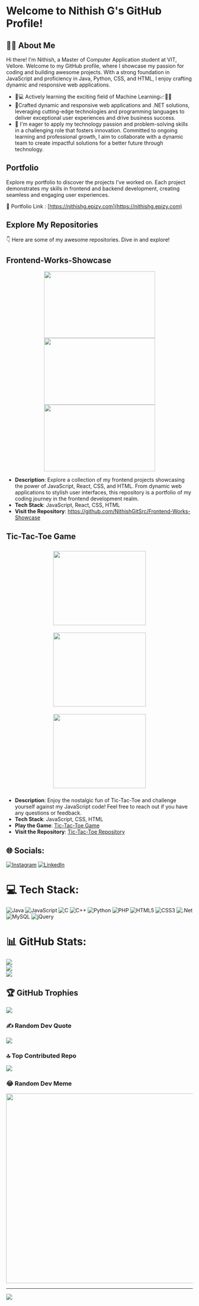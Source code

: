 # Welcome to Nithish G's GitHub Profile!

## 🧑‍💻 About Me
Hi there! I'm Nithish, a Master of Computer Application student at VIT, Vellore. Welcome to my GitHub profile, where I showcase my passion for coding and building awesome projects. With a strong foundation in JavaScript and proficiency in Java, Python, CSS, and HTML, I enjoy crafting dynamic and responsive web applications.
<br>
 - 🤖💻 Actively learning the exciting field of Machine Learning📈🧠🤔
 - 📌Crafted dynamic and responsive web applications and .NET solutions, leveraging cutting-edge technologies and programming languages to deliver exceptional user experiences and drive business success.
 - 📣 I'm eager to apply my technology passion and problem-solving skills in a challenging role that fosters innovation. Committed to ongoing learning and professional growth, I aim to collaborate with a dynamic team to create impactful solutions for a better future through technology.<br>

## Portfolio
Explore my portfolio to discover the projects I've worked on. Each project demonstrates my skills in frontend and backend development, creating seamless and engaging user experiences.

🔗 Portfolio Link : [https://nithishg.epizy.com](https://nithishg.epizy.com)

## Explore My Repositories

👇 Here are some of my awesome repositories. Dive in and explore!

## Frontend-Works-Showcase
<div align="center">
<a target="_blank" href="https://nithishgitsrc.github.io/Frontend-Works-Showcase/glassy-login-snow-animation/">
<img src="https://github.com/NithishGitSrc/Frontend-Works-Showcase/assets/126682106/27b98f2c-d978-4e62-b61e-5cfba4253fcc.png"   height=180 width="300" />
</a>

<a target="_blank" href="https://nithishgitsrc.github.io/Frontend-Works-Showcase/SignUp-Page-LostNFoundU/SignUp.html">
<img src="https://github.com/NithishGitSrc/Frontend-Works-Showcase/assets/126682106/34191659-4282-402d-83b3-74225f6c0983.png"  height=180 width="300"/>
</a>


<a target="_blank" href="https://nithishgitsrc.github.io/Frontend-Works-Showcase/Veggies-Card-Design/index.html">
<img src="https://github.com/NithishGitSrc/Frontend-Works-Showcase/assets/126682106/22894a23-3513-4899-af98-8a98065c199a.png"  height=180 width="300"/>
</a>

</div>

- **Description**: Explore a collection of my frontend projects showcasing the power of JavaScript, React, CSS, and HTML. From dynamic web applications to stylish user interfaces, this repository is a portfolio of my coding journey in the frontend development realm.
- **Tech Stack**: JavaScript, React, CSS, HTML
- **Visit the Repository**:  https://github.com/NithishGitSrc/Frontend-Works-Showcase

## Tic-Tac-Toe Game

<div align="center">
  <img src="https://user-images.githubusercontent.com/126682106/284076924-d297f744-91ee-474f-96fb-4a568db91786.png" width="250" height="200" style="margin: 10px;" />
  <img src="https://user-images.githubusercontent.com/126682106/284077020-94307323-79f7-4e73-b210-857f1adb2bae.png" width="250" height="200" style="margin: 10px;" />
  <img src="https://user-images.githubusercontent.com/126682106/284077027-f9866961-b878-41a4-93ef-99f86c276c81.png" width="250" height="200" style="margin: 10px;" />

</div>

- **Description**: Enjoy the nostalgic fun of Tic-Tac-Toe and challenge yourself against my JavaScript code! Feel free to reach out if you have any questions or feedback.
- **Tech Stack**: JavaScript, CSS, HTML
- **Play the Game**: [Tic-Tac-Toe Game](https://nithishgitsrc.github.io/Tic-tac-toe/)
- **Visit the Repository**: [Tic-Tac-Toe Repository](https://github.com/NithishGitSrc/Tic-tac-toe)


## 🌐 Socials:
[![Instagram](https://img.shields.io/badge/Instagram-%23E4405F.svg?logo=Instagram&logoColor=white)](https://instagram.com/nithish_adp) [![LinkedIn](https://img.shields.io/badge/LinkedIn-%230077B5.svg?logo=linkedin&logoColor=white)](https://linkedin.com/in/nithish-g-65b227239) 

# 💻 Tech Stack:
![Java](https://img.shields.io/badge/java-%23ED8B00.svg?style=for-the-badge&logo=java&logoColor=white) ![JavaScript](https://img.shields.io/badge/javascript-%23323330.svg?style=for-the-badge&logo=javascript&logoColor=%23F7DF1E) ![C](https://img.shields.io/badge/c-%2300599C.svg?style=for-the-badge&logo=c&logoColor=white) ![C++](https://img.shields.io/badge/c++-%2300599C.svg?style=for-the-badge&logo=c%2B%2B&logoColor=white) ![Python](https://img.shields.io/badge/python-3670A0?style=for-the-badge&logo=python&logoColor=ffdd54) ![PHP](https://img.shields.io/badge/php-%23777BB4.svg?style=for-the-badge&logo=php&logoColor=white) ![HTML5](https://img.shields.io/badge/html5-%23E34F26.svg?style=for-the-badge&logo=html5&logoColor=white) ![CSS3](https://img.shields.io/badge/css3-%231572B6.svg?style=for-the-badge&logo=css3&logoColor=white) ![.Net](https://img.shields.io/badge/.NET-5C2D91?style=for-the-badge&logo=.net&logoColor=white) ![MySQL](https://img.shields.io/badge/mysql-%2300f.svg?style=for-the-badge&logo=mysql&logoColor=white) ![jQuery](https://img.shields.io/badge/jquery-%230769AD.svg?style=for-the-badge&logo=jquery&logoColor=white)
# 📊 GitHub Stats:
![](https://github-readme-stats.vercel.app/api?username=NithishGitSrc&theme=tokyonight&hide_border=false&include_all_commits=true&count_private=false)<br/>
![](https://github-readme-streak-stats.herokuapp.com/?user=NithishGitSrc&theme=tokyonight&hide_border=false)<br/>
![](https://github-readme-stats.vercel.app/api/top-langs/?username=NithishGitSrc&theme=tokyonight&hide_border=false&include_all_commits=true&count_private=false&layout=compact)

## 🏆 GitHub Trophies
![](https://github-profile-trophy.vercel.app/?username=NithishGitSrc&theme=onedark&no-frame=false&no-bg=true&margin-w=4)

### ✍️ Random Dev Quote
![](https://quotes-github-readme.vercel.app/api?type=horizontal&theme=merko)

### 🔝 Top Contributed Repo
![](https://github-contributor-stats.vercel.app/api?username=NithishGitSrc&limit=5&theme=onedark&combine_all_yearly_contributions=true)

### 😂 Random Dev Meme
<img src="https://rm.up.railway.app/" width="512px"/>

---
[![](https://visitcount.itsvg.in/api?id=NithishGitSrc&icon=5&color=0)](https://visitcount.itsvg.in)

<!-- Proudly created with GPRM ( https://gprm.itsvg.in ) -->

